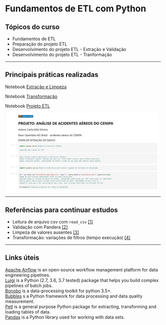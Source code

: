 # Fundamentos de ETL com Python

## Tópicos do curso
 - Fundamentos de ETL  
 - Preparação do projeto ETL  
 - Desenvolvimento do projeto ETL - Extração e Validação  
 - Desenvolvimento do projeto ETL - Tranformação  

---
## Principais práticas realizadas  

Notebook [Extração e Limpeza](https://github.com/rosacarla/DIO-cloud-data-engineer/blob/main/010%20fundamentos-etl-python/projeto-etl/limpeza.ipynb)

Notebook [Transformação](https://github.com/rosacarla/DIO-cloud-data-engineer/blob/main/010%20fundamentos-etl-python/projeto-etl/transformacao.ipynb)

Notebook [Projeto ETL](https://github.com/rosacarla/DIO-cloud-data-engineer/blob/main/010%20fundamentos-etl-python/projeto-etl/projeto_etl.ipynb)  

<p align="left"><img src="https://github.com/rosacarla/DIO-cloud-data-engineer/blob/main/010%20fundamentos-etl-python/images/notebook-project.jpg"></p>

---

## Referências para continuar estudos

* Leitura de arquivo csv com `read_csv` [[1]](https://pandas.pydata.org/pandas-docs/stable/reference/api/pandas.read_csv.html)  
* Validação com Pandera [[2]](https://pandera.readthedocs.io/en/stable/)  
* Limpeza de valores ausentes [[3]](https://pandas.pydata.org/pandas-docs/stable/user_guide/missing_data.html)  
* Transformação: variações de filtros (tempo execução) [[4]](https://medium.com/data-hackers/a-maneira-eficiente-de-filtrar-um-data-frame-pandas-4158a4e37c1)

---

## Links úteis  

[Apache Airflow](http://airflow.apache.org/) is an open-source workflow management platform for data engineering pipelines.  
[Luigi](https://luigi.readthedocs.io/en/stable) is a Python (2.7, 3.6, 3.7 tested) package that helps you build complex pipelines of batch jobs.  
[Bonobo](https://www.bonobo-project.org/) is a data-processing toolkit for python 3.5+.  
[Bubbles](http://bubbles.databrewery.org/) s a Python framework for data processing and data quality measurement.  
[Petl](https://petl.readthedocs.io/en/stable/) is a general purpose Python package for extracting, transforming and loading tables of data.  
[Pandas](https://pandas.pydata.org) is a Python library used for working with data sets.

